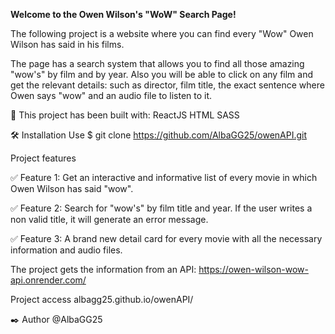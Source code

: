 
**Welcome to the Owen Wilson's "WoW" Search Page!**

The following project is a website where you can find every "Wow" Owen Wilson has said in his films.

The page has a search system that allows you to find all those amazing "wow's" by film and by year. 
Also you will be able to click on any film and get the relevant details: such as director, film title, the exact sentence where Owen says "wow" and an audio file to listen to it.

🧰 This project has been built with:
   ReactJS
   HTML
   SASS


🛠️ Installation
Use $ git clone https://github.com/AlbaGG25/owenAPI.git


Project features

✅ Feature 1: Get an interactive and informative list of every movie in which Owen Wilson has said "wow".

✅ Feature 2: Search for "wow's" by film title and year. If the user writes a non valid title, it will generate an error message. 

✅ Feature 3: A brand new detail card for every movie with all the necessary information and audio files. 

The project gets the information from an API: https://owen-wilson-wow-api.onrender.com/

Project access
albagg25.github.io/owenAPI/

✒️ Author
@AlbaGG25
